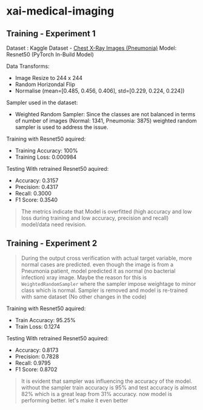# xai-medical-imaging

## Training - Experiment 1

Dataset : Kaggle Dataset - [Chest X-Ray Images (Pneumonia)](https://www.kaggle.com/datasets/paultimothymooney/chest-xray-pneumonia)
Model: Resnet50 (PyTorch In-Build Model)

Data Transforms:

- Image Resize to 244 x 244
- Random Horizondal Flip
- Normalise (mean=[0.485, 0.456, 0.406], std=[0.229, 0.224, 0.224])

Sampler used in the dataset:

- Weighted Random Sampler: Since the classes are not balanced in terms of number of images (Normal: 1341, Pneumonia: 3875) weighted random sampler is used to address the issue.

Training with Resnet50 aquired:

- Training Accuracy: 100%
- Training Loss: 0.000984

Testing With retrained Resnet50 aquired:

- Accuracy: 0.3157
- Precision: 0.4317
- Recall: 0.3000
- F1 Score: 0.3540

> The metrics indicate that Model is overfitted (high accuracy and low loss during training and low accuracy, precision and recall) model/data need revision.

## Training - Experiment 2

> During the output cross verification with actual target variable, more normal cases are predicted. even though the image is from a Pneumonia patient, model predicted it as normal (no bacterial infection) xray image. Maybe the reason for this is `WeightedRandomSampler` where the sampler impose weightage to minor class which is normal. Sampler is removed and model is re-trained with same dataset (No other changes in the code)

Training with Resnet50 aquired:

- Train Accuracy: 95.25%
- Train Loss: 0.1274

Testing With retrained Resnet50 aquired:

- Accuracy: 0.8173
- Precision: 0.7828
- Recall: 0.9795
- F1 Score: 0.8702

> It is evident that sampler was influencing the accuracy of the model. without the sampler train accuracy is 95% and test accuracy is almost 82% which is a great leap from 31% accuracy. now model is performing better. let's make it even better
